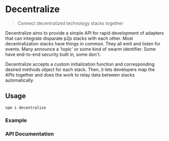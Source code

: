 # Decentralize
> Connect decentralized technology stacks together

Decentralize aims to provide a simple API for rapid development of adapters that can integrate disparate p2p stacks with each other. Most decentralization stacks have things in common. They all emit and listen for events. Many announce a 'topic' or some kind of swarm identifier. Some have end-to-end security built in, some don't.

Decentralize accepts a custom initialization function and corresponding desired methods object for each stack. Then, it lets developers map the APIs together and does the work to relay data between stacks automatically.

## Usage
`npm i decentralize`

### Example

### API Documentation
#### 


